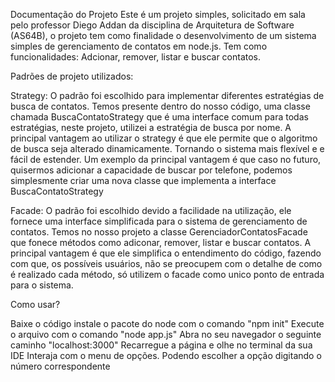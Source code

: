 Documentação do Projeto
  Este é um projeto simples, solicitado em sala pelo professor Diego Addan da disciplina de Arquitetura de Software (AS64B), o projeto tem como finalidade o desenvolvimento de um sistema simples de gerenciamento de contatos em node.js.
  Tem como funcionalidades: Adcionar, remover, listar e buscar contatos.

Padrões de projeto utilizados:

Strategy:
   O padrão foi escolhido para implementar diferentes estratégias de busca de contatos. Temos presente dentro do nosso código, uma classe chamada BuscaContatoStrategy que é uma interface comum para todas estratégias, neste projeto, utilizei a estratégia de busca por nome.
   A principal vantagem ao utilizar o strategy é que ele permite que o algoritmo de busca seja alterado dinamicamente. Tornando o sistema mais flexível e e fácil de estender. 
   Um exemplo da principal vantagem é que caso no futuro, quisermos adicionar a capacidade de buscar por telefone, podemos simplesmente criar uma nova classe que implementa a interface BuscaContatoStrategy

Facade:
  O padrão foi escolhido devido a facilidade na utilização, ele fornece uma interface simplificada para o sistema de gerenciamento de contatos. Temos no nosso projeto a classe GerenciadorContatosFacade que fonece métodos como adiconar, remover, listar e buscar contatos. 
  A principal vantagem é que ele simplifica o entendimento do código, fazendo com que, os possíveis usuários, não se preocupem com o detalhe de como é realizado cada método, só utilizem o facade como unico ponto de entrada para o sistema.


Como usar?

  Baixe o código
  instale o pacote do node com o comando "npm init"
  Execute o arquivo com o comando "node app.js"
  Abra no seu navegador o seguinte caminho "localhost:3000"
  Recarregue a página e olhe no terminal da sua IDE
  Interaja com o menu de opções. Podendo escolher a opção digitando o número correspondente
  
  
   
